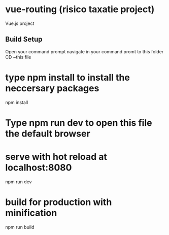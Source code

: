 # vue-routing (risico taxatie project)
Vue.js project

## Build Setup
Open your command prompt
navigate in your command promt to this folder
CD ~this file

# type npm install to install the neccersary packages
npm install

# Type npm run dev to open this file the default browser
# serve with hot reload at localhost:8080
npm run dev

# build for production with minification
npm run build
